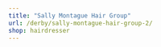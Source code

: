 ```yaml
---
title: "Sally Montague Hair Group"
url: /derby/sally-montague-hair-group-2/
shop: hairdresser
---
```


